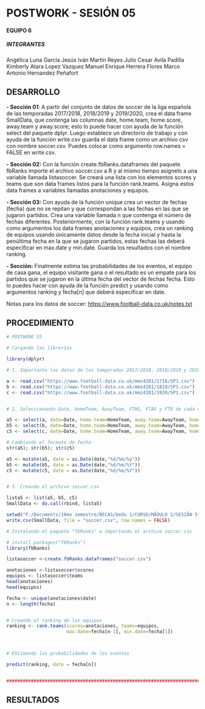 # POSTWORK - SESIÓN 05
#### EQUIPO 6
##### INTEGRANTES
Angélica Luna García
Jesús Iván Martín Reyes
Julio Cesar Avila Padilla
Kimberly Atara Lopez Vazquez
Manuel Enrique Herrera Flores
Marco Antonio Hernandez Peñafort
## DESARROLLO

**- Sección 01**: A partir del conjunto de datos de soccer de la liga española de las temporadas 2017/2018, 2018/2019 y 2019/2020, crea el data frame SmallData, que contenga las columnas date, home.team, home.score, away.team y away.score; esto lo puede hacer con ayuda de la función select del paquete dplyr. Luego establece un directorio de trabajo y con ayuda de la función write.csv guarda el data frame como un archivo csv con nombre soccer.csv. Puedes colocar como argumento row.names = FALSE en write.csv.

**- Sección 02:** Con la función create.fbRanks.dataframes del paquete fbRanks importe el archivo soccer.csv a R y al mismo tiempo asignelo a una variable llamada listasoccer. Se creará una lista con los elementos scores y teams que son data frames listos para la función rank.teams. Asigna estos data frames a variables llamadas anotaciones y equipos.

**- Sección 03:** Con ayuda de la función unique crea un vector de fechas (fecha) que no se repitan y que correspondan a las fechas en las que se jugaron partidos. Crea una variable llamada n que contenga el número de fechas diferentes. Posteriormente, con la función rank.teams y usando como argumentos los data frames anotaciones y equipos, crea un ranking de equipos usando únicamente datos desde la fecha inicial y hasta la penúltima fecha en la que se jugaron partidos, estas fechas las deberá especificar en max.date y min.date. Guarda los resultados con el nombre ranking.

**- Sección:** Finalmente estima las probabilidades de los eventos, el equipo de casa gana, el equipo visitante gana o el resultado es un empate para los partidos que se jugaron en la última fecha del vector de fechas fecha. Esto lo puedes hacer con ayuda de la función predict y usando como argumentos ranking y fecha[n] que deberá especificar en date.

Notas para los datos de soccer: https://www.football-data.co.uk/notes.txt

## PROCEDIMIENTO

```r
# POSTWORK S5

# Cargando las librerías

library(dplyr)

# 1. Importanto los datos de las temporadas 2017/2018, 2018/2019 y 2019/2020

a <- read.csv("https://www.football-data.co.uk/mmz4281/1718/SP1.csv")
b <- read.csv("https://www.football-data.co.uk/mmz4281/1819/SP1.csv")
c <- read.csv("https://www.football-data.co.uk/mmz4281/1920/SP1.csv")


# 2. Seleccionando Date, HomeTeam, AwayTeam, FTHG, FTAG y FTR de cada df

a5 <- select(a, date=Date, home.team=HomeTeam, away.team=AwayTeam, home.score=FTHG, away.score=FTAG)
b5 <- select(b, date=Date, home.team=HomeTeam, away.team=AwayTeam, home.score=FTHG, away.score=FTAG)
c5 <- select(c, date=Date, home.team=HomeTeam, away.team=AwayTeam, home.score=FTHG, away.score=FTAG)

# Cambiando el formato de fecha
str(a5); str(b5); str(c5)

a5 <- mutate(a5, date = as.Date(date,"%d/%m/%y"))
b5 <- mutate(b5, date = as.Date(date,"%d/%m/%Y"))
c5 <- mutate(c5, date = as.Date(date,"%d/%m/%Y"))


# 3. Creando el archivo soccer.csv

lista5 <- list(a5, b5, c5)
SmallData <- do.call(rbind, lista5)

setwd("F:/Documents/10mo semestre/BECAS/bedu 1/CURSO/MÃDULO 2/SESIÃN 5")
write.csv(SmallData, file = "soccer.csv", row.names = FALSE)

# Instalando el paquete "fbRanks" e importando el archivo soccer.csv

# install.packages("fbRanks")
library(fbRanks)

listasoccer <-create.fbRanks.dataframes("soccer.csv")

anotaciones <-listasoccer$scores
equipos <- listasoccer$teams
head(anotaciones)
head(equipos)

fecha <- unique(anotaciones$date)
n <- length(fecha)


# Creando el ranking de los equipos
ranking <- rank.teams(scores=anotaciones, teams=equipos,
                      max.date=fecha[n-1], min.date=fecha[1])



# EStimando las probabilidades de los eventos

predict(ranking, date = fecha[n])


#########################################################################################

```
## RESULTADOS
